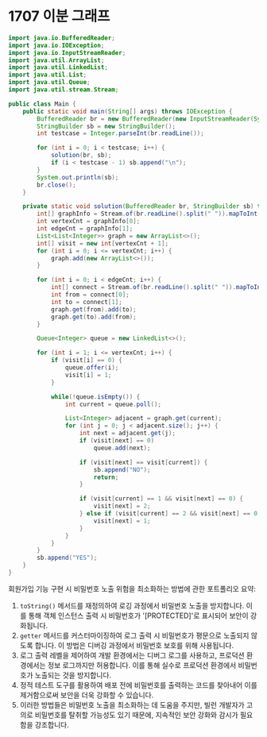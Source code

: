 # 1707 이분 그래프

```java
import java.io.BufferedReader;
import java.io.IOException;
import java.io.InputStreamReader;
import java.util.ArrayList;
import java.util.LinkedList;
import java.util.List;
import java.util.Queue;
import java.util.stream.Stream;

public class Main {
    public static void main(String[] args) throws IOException {
        BufferedReader br = new BufferedReader(new InputStreamReader(System.in));
        StringBuilder sb = new StringBuilder();
        int testcase = Integer.parseInt(br.readLine());

        for (int i = 0; i < testcase; i++) {
            solution(br, sb);
            if (i < testcase - 1) sb.append("\n");
        }
        System.out.println(sb);
        br.close();
    }

    private static void solution(BufferedReader br, StringBuilder sb) throws IOException {
        int[] graphInfo = Stream.of(br.readLine().split(" ")).mapToInt(Integer::parseInt).toArray();
        int vertexCnt = graphInfo[0];
        int edgeCnt = graphInfo[1];
        List<List<Integer>> graph = new ArrayList<>();
        int[] visit = new int[vertexCnt + 1];
        for (int i = 0; i <= vertexCnt; i++) {
            graph.add(new ArrayList<>());
        }

        for (int i = 0; i < edgeCnt; i++) {
            int[] connect = Stream.of(br.readLine().split(" ")).mapToInt(Integer::parseInt).toArray();
            int from = connect[0];
            int to = connect[1];
            graph.get(from).add(to);
            graph.get(to).add(from);
        }

        Queue<Integer> queue = new LinkedList<>();

        for (int i = 1; i <= vertexCnt; i++) {
            if (visit[i] == 0) {
                queue.offer(i);
                visit[i] = 1;
            }

            while(!queue.isEmpty()) {
                int current = queue.poll();

                List<Integer> adjacent = graph.get(current);
                for (int j = 0; j < adjacent.size(); j++) {
                    int next = adjacent.get(j);
                    if (visit[next] == 0)
                        queue.add(next);

                    if (visit[next] == visit[current]) {
                        sb.append("NO");
                        return;
                    }

                    if (visit[current] == 1 && visit[next] == 0) {
                        visit[next] = 2;
                    } else if (visit[current] == 2 && visit[next] == 0) {
                        visit[next] = 1;
                    }
                }
            }
        }
        sb.append("YES");
    }
}

```


회원가입 기능 구현 시 비밀번호 노출 위험을 최소화하는 방법에 관한 포트폴리오 요약:

1. `toString()` 메서드를 재정의하여 로깅 과정에서 비밀번호 노출을 방지합니다. 이를 통해 객체 인스턴스 출력 시 비밀번호가 '[PROTECTED]'로 표시되어 보안이 강화됩니다.
2. `getter` 메서드를 커스터마이징하여 로그 출력 시 비밀번호가 평문으로 노출되지 않도록 합니다. 이 방법은 디버깅 과정에서 비밀번호 보호를 위해 사용됩니다.
3. 로그 출력 레벨을 제어하여 개발 환경에서는 디버그 로그를 사용하고, 프로덕션 환경에서는 정보 로그까지만 허용합니다. 이를 통해 실수로 프로덕션 환경에서 비밀번호가 노출되는 것을 방지합니다.
4. 정적 테스트 도구를 활용하여 배포 전에 비밀번호를 출력하는 코드를 찾아내어 이를 제거함으로써 보안을 더욱 강화할 수 있습니다.
5. 이러한 방법들은 비밀번호 노출을 최소화하는 데 도움을 주지만, 빌런 개발자가 고의로 비밀번호를 탈취할 가능성도 있기 때문에, 지속적인 보안 강화와 감시가 필요함을 강조합니다.